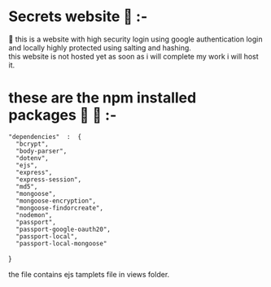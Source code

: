  # Secrets website 🚱  :- 
 
 🦖 this is a website  with high security login using google authentication login and locally highly protected using salting and hashing.   
    this website is not hosted yet as soon as i will complete my work i will host it.
    
   # these are the npm installed packages 📧  🦖 :-
    
    "dependencies"  :  {
      "bcrypt",
      "body-parser",
      "dotenv",
      "ejs",
      "express",
      "express-session",
      "md5",
      "mongoose",
      "mongoose-encryption",
      "mongoose-findorcreate",
      "nodemon",
      "passport",
      "passport-google-oauth20",
      "passport-local",
      "passport-local-mongoose"
  }
 
 
 the file contains ejs tamplets file in views folder.
 
 
 
